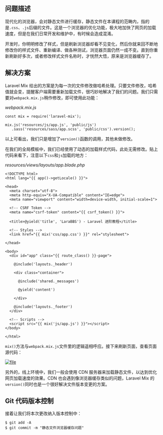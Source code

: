 ## 问题描述

现代化的浏览器，会对静态文件进行缓存，静态文件在本课程的范畴内，指的是`.css`、`.js`后缀的文件。这是一个浏览器的优化功能，极大地加快了网页的加载速度，但是在我们日常开发和维护中，有时候会造成混淆。

开发时，你明明修改了样式，但是刷新浏览器却看不见变化，然后你就来回不断地修改你的样式文件、重新编译、做各种测试，浏览器页面仍然一成不变。直到你重新刷新好多次，或者修改样式文件名称时，才恍然大悟，原来是浏览器缓存了。

## 解决方案

Laravel Mix 给出的方案是为每一次的文件修改做哈希处理。只要文件修改，哈希值就会变，提醒客户端需要重新加载文件，很巧妙地解决了我们的问题。我们只需要对`webpack.mix.js`稍作修改，即可使用此功能：

_webpack.mix.js_

```
const mix = require('laravel-mix');

mix.js('resources/js/app.js', 'public/js')
   .sass('resources/sass/app.scss', 'public/css').version();
```

以上可看出，我们只是增加了`version()`函数的调用，其他未做修改。

在我们的全局模板中，我们已经使用了动态的加载样式代码，此处无需修改。贴上代码来看下，注意以下`css`和`js`加载的地方：

_resources/views/layouts/app.blade.php_

```
<!DOCTYPE html>
<html lang="{{ app()->getLocale() }}">

<head>
  <meta charset="utf-8">
  <meta http-equiv="X-UA-Compatible" content="IE=edge">
  <meta name="viewport" content="width=device-width, initial-scale=1">

  <!-- CSRF Token -->
  <meta name="csrf-token" content="{{ csrf_token() }}">

  <title>@yield('title', 'LaraBBS') - Laravel 进阶教程</title>

  <!-- Styles -->
  <link href="{{ mix('css/app.css') }}" rel="stylesheet">

</head>

<body>
  <div id="app" class="{{ route_class() }}-page">

    @include('layouts._header')

    <div class="container">

      @include('shared._messages')

      @yield('content')

    </div>

    @include('layouts._footer')
  </div>

  <!-- Scripts -->
  <script src="{{ mix('js/app.js') }}"></script>
</body>

</html>
```

`mix()`方法与`webpack.mix.js`文件里的逻辑遥相呼应。接下来刷新页面，查看页面源代码：

[![](https://iocaffcdn.phphub.org/uploads/images/201812/16/1/LG1VU5JBRG.png!large "file")](https://iocaffcdn.phphub.org/uploads/images/201812/16/1/LG1VU5JBRG.png!large)

另外的，线上环境中，我们一般会使用 CDN 服务器来加载静态文件，以达到优化网页加载速度的效果。CDN 也会遇到像浏览器缓存类似的问题，Laravel Mix 的`version()`同时也是一个很好解决文件版本变更的方案。

## Git 代码版本控制

接着让我们将本次更改纳入版本控制中：

```
$ git add -A
$ git commit -m "静态文件浏览器缓存问题"
```



